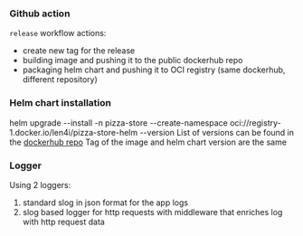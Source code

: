 ### Github action
`release` workflow actions:
- create new tag for the release
- building image and pushing it to the public dockerhub repo
- packaging helm chart and pushing it to OCI registry (same dockerhub, different repository)

### Helm chart installation
helm upgrade <my-release> --install -n pizza-store --create-namespace oci://registry-1.docker.io/len4i/pizza-store-helm --version <chart-version>
List of versions can be found in the [dockerhub repo](https://hub.docker.com/r/len4i/pizza-store-helm/tags)
Tag of the image and helm chart version are the same


### Logger
Using 2 loggers:
1. standard slog in json format for the app logs
2. slog based logger for http requests with middleware that enriches log with http request data 